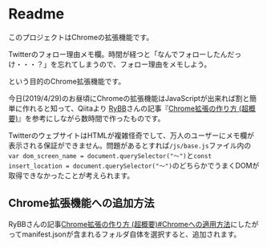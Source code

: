 # Readme

このプロジェクトはChromeの拡張機能です。

Twitterのフォロー理由メモ欄。時間が経つと「なんでフォローしたんだっけ・・・？」を忘れてしまうので、フォロー理由をメモしよう。

という目的のChrome拡張機能です。

今日(2019/4/29)のお昼頃にChromeの拡張機能はJavaScriptが出来れば割と簡単に作れると知って、Qiitaより [RyBB](https://qiita.com/RyBB)さんの記事『[Chrome拡張の作り方 (超概要)](https://qiita.com/RyBB/items/32b2a7b879f21b3edefc)』を参考にしながら数時間で作ったものです。

TwitterのウェブサイトはHTMLが複雑怪奇でして、万人のユーザーにメモ欄が表示される保証ができません。問題があるとすれば`/js/base.js`ファイル内の`var dom_screen_name = document.querySelector("〜")`と`const insert_location = document.querySelector("〜")`のどちらかでうまくDOMが取得できなかったことが考えられます。

## Chrome拡張機能への追加方法
RyBBさんの記事[Chrome拡張の作り方 (超概要)#Chromeへの適用方法](https://qiita.com/RyBB/items/32b2a7b879f21b3edefc#chrome%E3%81%B8%E3%81%AE%E9%81%A9%E7%94%A8%E6%96%B9%E6%B3%95)にしたがってmanifest.jsonが含まれるフォルダ自体を選択すると、追加されます。

